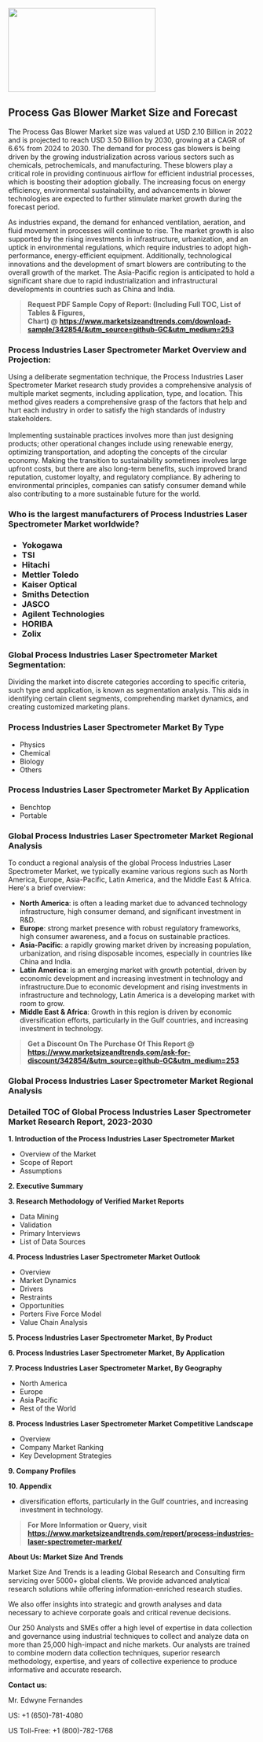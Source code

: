 <p><img class="alignnone size-medium wp-image-20088" src="https://ffe5etoiles.com/wp-content/uploads/2024/12/MST1-300x171.png" alt="" width="300" height="171" /></p><h2>Process Gas Blower Market Size and Forecast</h2><p>The Process Gas Blower Market size was valued at USD 2.10 Billion in 2022 and is projected to reach USD 3.50 Billion by 2030, growing at a CAGR of 6.6% from 2024 to 2030. The demand for process gas blowers is being driven by the growing industrialization across various sectors such as chemicals, petrochemicals, and manufacturing. These blowers play a critical role in providing continuous airflow for efficient industrial processes, which is boosting their adoption globally. The increasing focus on energy efficiency, environmental sustainability, and advancements in blower technologies are expected to further stimulate market growth during the forecast period.</p><p>As industries expand, the demand for enhanced ventilation, aeration, and fluid movement in processes will continue to rise. The market growth is also supported by the rising investments in infrastructure, urbanization, and an uptick in environmental regulations, which require industries to adopt high-performance, energy-efficient equipment. Additionally, technological innovations and the development of smart blowers are contributing to the overall growth of the market. The Asia-Pacific region is anticipated to hold a significant share due to rapid industrialization and infrastructural developments in countries such as China and India.</p></p><blockquote id="" class=""><strong>Request PDF Sample Copy of Report: (Including Full TOC, List of Tables &amp; Figures, Chart)&nbsp;@&nbsp;<strong><a href="https://www.marketsizeandtrends.com/download-sample/342854/&utm_source=github-GC&utm_medium=253" target="_blank">https://www.marketsizeandtrends.com/download-sample/342854/&utm_source=github-GC&utm_medium=253</a></strong></strong></blockquote><h3 id="" class="">Process Industries Laser Spectrometer Market&nbsp;Overview and Projection:</h3><p id="" class="">Using a deliberate segmentation technique, the Process Industries Laser Spectrometer Market research study provides a comprehensive analysis of multiple market segments, including application, type, and location. This method gives readers a comprehensive grasp of the factors that help and hurt each industry in order to satisfy the high standards of industry stakeholders. <br /> <br />Implementing sustainable practices involves more than just designing products; other operational changes include using renewable energy, optimizing transportation, and adopting the concepts of the circular economy. Making the transition to sustainability sometimes involves large upfront costs, but there are also long-term benefits, such improved brand reputation, customer loyalty, and regulatory compliance. By adhering to environmental principles, companies can satisfy consumer demand while also contributing to a more sustainable future for the world.</p><h3 id="" class="">Who is the largest manufacturers of&nbsp;Process Industries Laser Spectrometer Market worldwide?</h3><h3 class=""><p><ul><li>Yokogawa </li><li> TSI </li><li> Hitachi </li><li> Mettler Toledo </li><li> Kaiser Optical </li><li> Smiths Detection </li><li> JASCO </li><li> Agilent Technologies </li><li> HORIBA </li><li> Zolix</li></ul></p></h3><h3 id="" class="">Global&nbsp;Process Industries Laser Spectrometer Market Segmentation:</h3><p id="" class="">Dividing the market into discrete categories according to specific criteria, such type and application, is known as segmentation analysis. This aids in identifying certain client segments, comprehending market dynamics, and creating customized marketing plans.</p><h3 id="" class="">Process Industries Laser Spectrometer Market&nbsp;By Type</h3><p><p><ul><li>Physics</li><li> Chemical</li><li> Biology</li><li> Others</p></li></ul></p></p><h3 id="" class="">Process Industries Laser Spectrometer Market&nbsp;By Application</h3><p class=""><p><ul><li>Benchtop</li><li> Portable</li></ul></p></p><h3 id="" class="">Global Process Industries Laser Spectrometer Market Regional Analysis</h3><p id="" class="">To conduct a regional analysis of the global Process Industries Laser Spectrometer Market, we typically examine various regions such as North America, Europe, Asia-Pacific, Latin America, and the Middle East &amp; Africa. Here's a brief overview:</p><ul><li><strong>North America</strong>: is often a leading market due to advanced technology infrastructure, high consumer demand, and significant investment in R&amp;D.</li><li><strong>Europe</strong>: strong market presence with robust regulatory frameworks, high consumer awareness, and a focus on sustainable practices.</li><li><strong>Asia-Pacific</strong>: a rapidly growing market driven by increasing population, urbanization, and rising disposable incomes, especially in countries like China and India.</li><li><strong>Latin America</strong>: is an emerging market with growth potential, driven by economic development and increasing investment in technology and infrastructure.Due to economic development and rising investments in infrastructure and technology, Latin America is a developing market with room to grow.</li><li><strong>Middle East &amp; Africa</strong>: Growth in this region is driven by economic diversification efforts, particularly in the Gulf countries, and increasing investment in technology.</li></ul><blockquote id="" class=""><strong>Get a Discount On The Purchase Of This Report @ <strong><a href="https://www.marketsizeandtrends.com/ask-for-discount/342854/&utm_source=github-GC&utm_medium=253" target="_blank">https://www.marketsizeandtrends.com/ask-for-discount/342854/&utm_source=github-GC&utm_medium=253</a></strong></strong></blockquote><h3 id="" class="">Global Process Industries Laser Spectrometer Market Regional Analysis</h3><h3 id="" class="">Detailed TOC of Global Process Industries Laser Spectrometer Market Research Report, 2023-2030</h3><p id="" class=""><strong>1. Introduction of the Process Industries Laser Spectrometer Market</strong></p><ul><li>Overview of the Market</li><li>Scope of Report</li><li>Assumptions</li></ul><p id="" class=""><strong>2. Executive Summary</strong></p><p id="" class=""><strong>3. Research Methodology of Verified Market Reports</strong></p><ul><li>Data Mining</li><li>Validation</li><li>Primary Interviews</li><li>List of Data Sources</li></ul><p id="" class=""><strong>4. Process Industries Laser Spectrometer Market Outlook</strong></p><ul><li>Overview</li><li>Market Dynamics</li><li>Drivers</li><li>Restraints</li><li>Opportunities</li><li>Porters Five Force Model</li><li>Value Chain Analysis</li></ul><p id="" class=""><strong>5. Process Industries Laser Spectrometer Market, By Product</strong></p><p id="" class=""><strong>6. Process Industries Laser Spectrometer Market, By Application</strong></p><p id="" class=""><strong>7. Process Industries Laser Spectrometer Market, By Geography</strong></p><ul><li>North America</li><li>Europe</li><li>Asia Pacific</li><li>Rest of the World</li></ul><p id="" class=""><strong>8. Process Industries Laser Spectrometer Market Competitive Landscape</strong></p><ul><li>Overview</li><li>Company Market Ranking</li><li>Key Development Strategies</li></ul><p id="" class=""><strong>9. Company Profiles</strong></p><p id="" class=""><strong>10. Appendix</strong></p><ul><li>diversification efforts, particularly in the Gulf countries, and increasing investment in technology.</li></ul><blockquote id="" class=""><strong>For More Information or Query, visit <strong><strong><a href="https://www.marketsizeandtrends.com/report/process-industries-laser-spectrometer-market/" target="_blank">https://www.marketsizeandtrends.com/report/process-industries-laser-spectrometer-market/</a></strong></strong></strong></blockquote><p id="" class=""><strong>About Us: Market Size And Trends</strong></p><p id="" class="">Market Size And Trends is a leading Global Research and Consulting firm servicing over 5000+ global clients. We provide advanced analytical research solutions while offering information-enriched research studies.</p><p id="" class="">We also offer insights into strategic and growth analyses and data necessary to achieve corporate goals and critical revenue decisions.</p><p id="" class="">Our 250 Analysts and SMEs offer a high level of expertise in data collection and governance using industrial techniques to collect and analyze data on more than 25,000 high-impact and niche markets. Our analysts are trained to combine modern data collection techniques, superior research methodology, expertise, and years of collective experience to produce informative and accurate research.</p><p id="" class=""><strong>Contact us:</strong></p><p id="" class="">Mr. Edwyne Fernandes</p><p id="" class="">US: +1 (650)-781-4080</p><p id="" class="">US Toll-Free: +1 (800)-782-1768</p>
